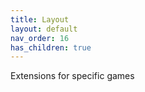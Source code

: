 ```yaml
---
title: Layout
layout: default
nav_order: 16
has_children: true
---
```


Extensions for specific games
